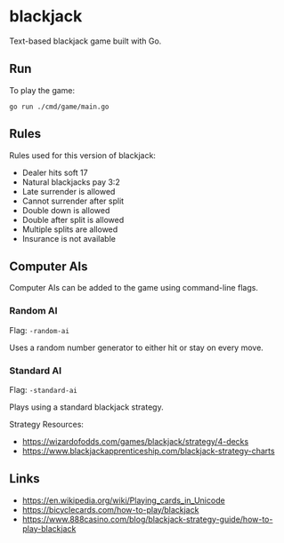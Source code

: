 # blackjack
Text-based blackjack game built with Go.

## Run
To play the game:
```
go run ./cmd/game/main.go
```

## Rules
Rules used for this version of blackjack:
- Dealer hits soft 17
- Natural blackjacks pay 3:2
- Late surrender is allowed
- Cannot surrender after split
- Double down is allowed
- Double after split is allowed
- Multiple splits are allowed
- Insurance is not available

## Computer AIs
Computer AIs can be added to the game using command-line flags.

### Random AI
Flag: `-random-ai`

Uses a random number generator to either hit or stay on every move.

### Standard AI
Flag: `-standard-ai`

Plays using a standard blackjack strategy.

Strategy Resources:
- https://wizardofodds.com/games/blackjack/strategy/4-decks
- https://www.blackjackapprenticeship.com/blackjack-strategy-charts

## Links
- https://en.wikipedia.org/wiki/Playing_cards_in_Unicode
- https://bicyclecards.com/how-to-play/blackjack
- https://www.888casino.com/blog/blackjack-strategy-guide/how-to-play-blackjack